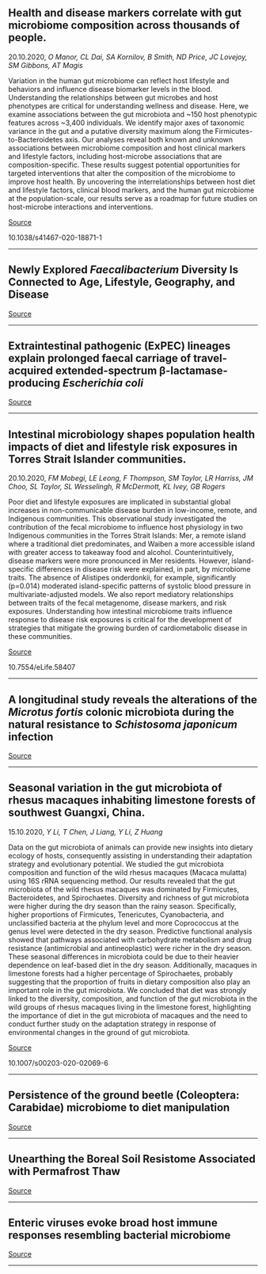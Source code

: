 ## Health and disease markers correlate with gut microbiome composition across thousands of people.
 20.10.2020, _O Manor, CL Dai, SA Kornilov, B Smith, ND Price, JC Lovejoy, SM Gibbons, AT Magis_


Variation in the human gut microbiome can reflect host lifestyle and behaviors and influence disease biomarker levels in the blood. Understanding the relationships between gut microbes and host phenotypes are critical for understanding wellness and disease. Here, we examine associations between the gut microbiota and ~150 host phenotypic features across ~3,400 individuals. We identify major axes of taxonomic variance in the gut and a putative diversity maximum along the Firmicutes-to-Bacteroidetes axis. Our analyses reveal both known and unknown associations between microbiome composition and host clinical markers and lifestyle factors, including host-microbe associations that are composition-specific. These results suggest potential opportunities for targeted interventions that alter the composition of the microbiome to improve host health. By uncovering the interrelationships between host diet and lifestyle factors, clinical blood markers, and the human gut microbiome at the population-scale, our results serve as a roadmap for future studies on host-microbe interactions and interventions.

[Source](https://doi.org/10.1038/s41467-020-18871-1)

10.1038/s41467-020-18871-1

---

## Newly Explored <em>Faecalibacterium</em> Diversity Is Connected to Age, Lifestyle, Geography, and Disease

[Source](https://doi.org/10.1016/j.cub.2020.09.063)

---

## Extraintestinal pathogenic (ExPEC) lineages explain prolonged faecal carriage of travel-acquired extended-spectrum β-lactamase-producing <em>Escherichia coli</em>

[Source](https://doi.org/10.1101/2020.09.23.309856)

---

## Intestinal microbiology shapes population health impacts of diet and lifestyle risk exposures in Torres Strait Islander communities.
 20.10.2020, _FM Mobegi, LE Leong, F Thompson, SM Taylor, LR Harriss, JM Choo, SL Taylor, SL Wesselingh, R McDermott, KL Ivey, GB Rogers_


Poor diet and lifestyle exposures are implicated in substantial global increases in non-communicable disease burden in low-income, remote, and Indigenous communities. This observational study investigated the contribution of the fecal microbiome to influence host physiology in two Indigenous communities in the Torres Strait Islands: Mer, a remote island where a traditional diet predominates, and Waiben a more accessible island with greater access to takeaway food and alcohol. Counterintuitively, disease markers were more pronounced in Mer residents. However, island-specific differences in disease risk were explained, in part, by microbiome traits. The absence of Alistipes onderdonkii, for example, significantly (p=0.014) moderated island-specific patterns of systolic blood pressure in multivariate-adjusted models. We also report mediatory relationships between traits of the fecal metagenome, disease markers, and risk exposures. Understanding how intestinal microbiome traits influence response to disease risk exposures is critical for the development of strategies that mitigate the growing burden of cardiometabolic disease in these communities.

[Source](https://doi.org/10.7554/eLife.58407)

10.7554/eLife.58407

---

## A longitudinal study reveals the alterations of the <em>Microtus fortis</em> colonic microbiota during the natural resistance to <em>Schistosoma japonicum</em> infection

[Source](https://doi.org/10.1016/j.exppara.2020.108030)

---

## Seasonal variation in the gut microbiota of rhesus macaques inhabiting limestone forests of southwest Guangxi, China.
 15.10.2020, _Y Li, T Chen, J Liang, Y Li, Z Huang_


Data on the gut microbiota of animals can provide new insights into dietary ecology of hosts, consequently assisting in understanding their adaptation strategy and evolutionary potential. We studied the gut microbiota composition and function of the wild rhesus macaques (Macaca mulatta) using 16S rRNA sequencing method. Our results revealed that the gut microbiota of the wild rhesus macaques was dominated by Firmicutes, Bacteroidetes, and Spirochaetes. Diversity and richness of gut microbiota were higher during the dry season than the rainy season. Specifically, higher proportions of Firmicutes, Tenericutes, Cyanobacteria, and unclassified bacteria at the phylum level and more Coprococcus at the genus level were detected in the dry season. Predictive functional analysis showed that pathways associated with carbohydrate metabolism and drug resistance (antimicrobial and antineoplastic) were richer in the dry season. These seasonal differences in microbiota could be due to their heavier dependence on leaf-based diet in the dry season. Additionally, macaques in limestone forests had a higher percentage of Spirochaetes, probably suggesting that the proportion of fruits in dietary composition also play an important role in the gut microbiota. We concluded that diet was strongly linked to the diversity, composition, and function of the gut microbiota in the wild groups of rhesus macaques living in the limestone forest, highlighting the importance of diet in the gut microbiota of macaques and the need to conduct further study on the adaptation strategy in response of environmental changes in the ground of gut microbiota.

[Source](https://doi.org/10.1007/s00203-020-02069-6)

10.1007/s00203-020-02069-6

---

## Persistence of the ground beetle (Coleoptera: Carabidae) microbiome to diet manipulation

[Source](https://doi.org/10.1101/2020.10.19.345207)

---

## Unearthing the Boreal Soil Resistome Associated with Permafrost Thaw

[Source](https://doi.org/10.1101/2020.10.19.346478)

---

## Enteric viruses evoke broad host immune responses resembling bacterial microbiome

[Source](https://doi.org/10.1101/2020.10.20.347286)

---

